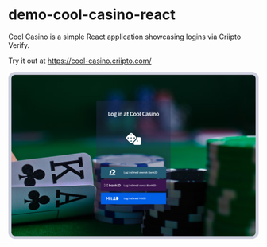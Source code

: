 # demo-cool-casino-react

Cool Casino is a simple React application showcasing logins via Criipto Verify.

Try it out at https://cool-casino.criipto.com/

![Cool Casino Login](/public/demo-login.png)
